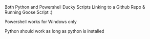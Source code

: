 Both Python and Powershell Ducky Scripts Linking to a Github Repo & Running Goose Script :)

Powershell works for Windows only

Python should work as long as python is installed
